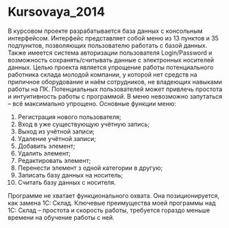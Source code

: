 Kursovaya_2014
==============
В курсовом проекте разрабатывается база данных с консольным интерфейсом. Интерфейс представляет собой меню из 13 пунктов и 35 подпунктов, позволяющих пользователю работать с базой данных. Также имеется система авторизации пользователя Login/Password и возможность сохранять/считывать данные с электронных носителей данных. Целью проекта является упрощение работы потенциального работника склада молодой компании, у которой нет средств на приличное оборудование и наём сотрудников, не владеющих навыками работы на ПК. Потенциальных пользователей может привлечь простота и интуитивность работы с программой. В меню невозможно запутаться – всё максимально упрощено. 
 Основные функции меню:
1)	Регистрация нового пользователя;
2)	Вход в уже существующую учётную запись;
3)	Выход из учётной записи;
4)	Удаление учётной записи;
5)	Добавить элемент;
6)	Удалить элемент;
7)	Редактировать элемент;
8)	Перенести элемент з одной категории в другую;
9)	Записать базу данных на носитель;
10)	Считать базу данных с носителя.

Программе не хватает функционального охвата. Она позиционируется, как замена 1С: Склад. Ключевые преимущества моей программы над 1С: Склад – простота и скорость работы, требуется гораздо меньше времени на обучение работы с ней.
